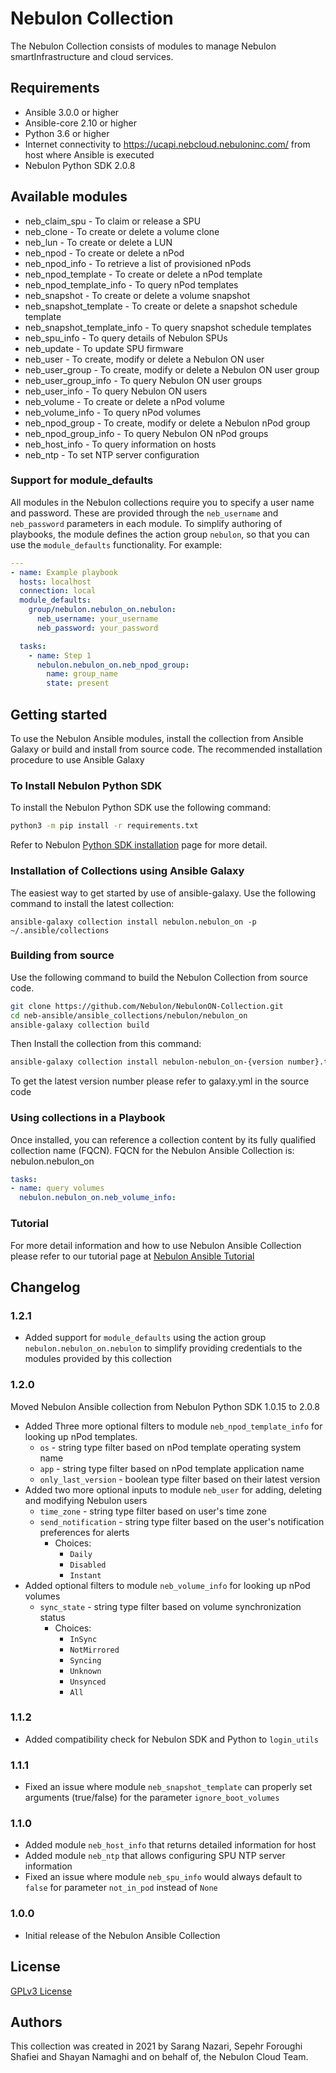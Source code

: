 # Nebulon Collection

The Nebulon Collection consists of modules to manage Nebulon
smartInfrastructure and cloud services.

## Requirements

- Ansible 3.0.0 or higher
- Ansible-core 2.10 or higher
- Python 3.6 or higher
- Internet connectivity to https://ucapi.nebcloud.nebuloninc.com/ from host where Ansible is executed
- Nebulon Python SDK 2.0.8

## Available modules

- neb_claim_spu - To claim or release a SPU
- neb_clone - To create or delete a volume clone
- neb_lun - To create or delete a LUN
- neb_npod - To create or delete a nPod
- neb_npod_info - To retrieve a list of provisioned nPods
- neb_npod_template - To create or delete a nPod template
- neb_npod_template_info - To query nPod templates
- neb_snapshot - To create or delete a volume snapshot
- neb_snapshot_template - To create or delete a snapshot schedule template
- neb_snapshot_template_info - To query snapshot schedule templates
- neb_spu_info - To query details of Nebulon SPUs
- neb_update - To update SPU firmware
- neb_user - To create, modify or delete a Nebulon ON user
- neb_user_group - To create, modify or delete a Nebulon ON user group
- neb_user_group_info - To query Nebulon ON user groups
- neb_user_info - To query Nebulon ON users
- neb_volume - To create or delete a nPod volume
- neb_volume_info - To query nPod volumes
- neb_npod_group - To create, modify or delete a Nebulon nPod group
- neb_npod_group_info - To query Nebulon ON nPod groups
- neb_host_info - To query information on hosts
- neb_ntp - To set NTP server configuration

### Support for module_defaults

All modules in the Nebulon collections require you to specify a user name and password. These
are provided through the `neb_username` and `neb_password` parameters in each module. To simplify
authoring of playbooks, the module defines the action group `nebulon`, so that you can use the
`module_defaults` functionality. For example:

```yaml
---
- name: Example playbook
  hosts: localhost
  connection: local
  module_defaults:
    group/nebulon.nebulon_on.nebulon:
      neb_username: your_username
      neb_password: your_password

  tasks:
    - name: Step 1
      nebulon.nebulon_on.neb_npod_group:
        name: group_name
        state: present
```

## Getting started

To use the Nebulon Ansible modules, install the collection from Ansible
Galaxy or build and install from source code. The recommended installation procedure
to use Ansible Galaxy

### To Install Nebulon Python SDK

To install the Nebulon Python SDK use the following command:

```bash
python3 -m pip install -r requirements.txt
```

Refer to Nebulon [Python SDK installation](https://nebulon.github.io/nebpyclient/installation.html)
page for more detail.

### Installation of Collections using Ansible Galaxy

The easiest way to get started by use of ansible-galaxy. Use the following
command to install the latest collection:

```shell
ansible-galaxy collection install nebulon.nebulon_on -p ~/.ansible/collections
```

### Building from source

Use the following command to build the Nebulon Collection from source code.

```bash
git clone https://github.com/Nebulon/NebulonON-Collection.git
cd neb-ansible/ansible_collections/nebulon/nebulon_on
ansible-galaxy collection build
```

Then Install the collection from this command:

```bash
ansible-galaxy collection install nebulon-nebulon_on-{version number}.tar.gz
```

To get the latest version number please refer to galaxy.yml in the source code

### Using collections in a Playbook

Once installed, you can reference a collection content by its fully qualified
collection name (FQCN). FQCN for the Nebulon Ansible Collection is: nebulon.nebulon_on

```yaml
tasks:
- name: query volumes
  nebulon.nebulon_on.neb_volume_info:
```

### Tutorial

For more detail information and how to use Nebulon Ansible Collection please refer to
our tutorial page at [Nebulon Ansible Tutorial](https://on.nebulon.com/docs/en-us/tutorials/tutorial-ansible/8041667baadd168c8333f3aa991637c1)

## Changelog

### 1.2.1

- Added support for `module_defaults` using the action group `nebulon.nebulon_on.nebulon` to simplify providing
  credentials to the modules provided by this collection
  
### 1.2.0

Moved Nebulon Ansible collection from Nebulon Python SDK 1.0.15 to 2.0.8

* Added Three more optional filters to module `neb_npod_template_info` for looking up nPod templates.
    - `os` - string type filter based on nPod template operating system name
    - `app` - string type filter based on nPod template application name
    - `only_last_version` - boolean type filter based on their latest version 
* Added two more optional inputs to module `neb_user` for adding, deleting and modifying Nebulon users
    - `time_zone` - string type filter based on user's time zone
    - `send_notification` - string type filter based on the user's notification preferences for alerts
       - Choices: 
            - `Daily`
            - `Disabled`
            - `Instant`
* Added optional filters to module `neb_volume_info` for looking up nPod volumes
    - `sync_state` - string type filter based on volume synchronization status
       - Choices: 
            - `InSync`
            - `NotMirrored`
            - `Syncing`
            - `Unknown`
            - `Unsynced`
            - `All`

### 1.1.2

- Added compatibility check for Nebulon SDK and Python to `login_utils`

### 1.1.1

- Fixed an issue where module `neb_snapshot_template` can properly set arguments (true/false) for the parameter
`ignore_boot_volumes`

### 1.1.0

- Added module `neb_host_info` that returns detailed information for host
- Added module `neb_ntp` that allows configuring SPU NTP server information
- Fixed an issue where module `neb_spu_info` would always default to
  `false` for parameter `not_in_pod` instead of `None`
  
### 1.0.0

- Initial release of the Nebulon Ansible Collection

## License

[GPLv3 License](https://www.gnu.org/licenses/gpl-3.0.en.html)

## Authors

This collection was created in 2021 by Sarang Nazari, Sepehr Foroughi Shafiei
and Shayan Namaghi and on behalf of, the Nebulon Cloud Team.
